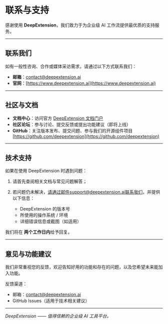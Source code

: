 # 联系与支持

感谢使用 **DeepExtension**，我们致力于为企业级 AI 工作流提供最优质的支持服务。

---

## 联系我们

如有一般性咨询、合作或媒体采访需求，请通过以下方式联系我们：

- **邮箱**：contact@deepextension.ai  
- **官网**：[https://www.deepextension.ai](https://www.deepextension.ai)

---

## 社区与文档

- **文档中心**：访问官方 [DeepExtension 文档门户](https://docs.deepextension.ai)
- **社区论坛**：参与讨论、提交反馈或提出功能建议（即将上线）
- **GitHub**：关注版本发布、提交问题、参与我们的开源组件项目  
  [https://github.com/deepextension](https://github.com/deepextension)

---

## 技术支持

如果在使用 DeepExtension 时遇到问题：

1. 请首先查阅相关文档与常见问题解答；
2. 若问题仍未解决，请通过邮件support@deepextension.ai联系我们，并提供以下信息：

   - DeepExtension 的版本号
   - 所使用的操作系统 / 环境
   - 详细错误信息或截图（如适用）

我们将在 **两个工作日内**给予回复。

---

## 意见与功能建议

我们非常重视您的反馈，欢迎告知好用的功能和存在的问题，以及您希望未来能加入功能。

反馈渠道：

- 邮箱：contact@deepextension.ai
- GitHub Issues（适用于技术相关建议）

---

*DeepExtension —— 值得信赖的企业级 AI 工具平台。*

